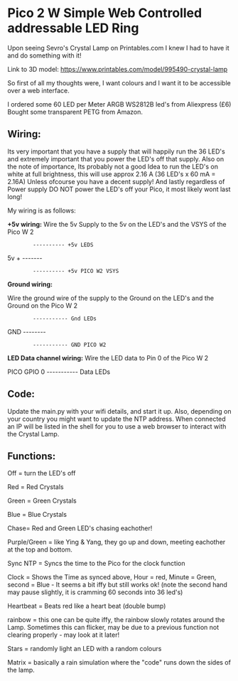 # **Pico 2 W Simple Web Controlled addressable LED Ring**

Upon seeing Sevro's Crystal Lamp on Printables.com I knew I had to have it and do something with it!

Link to 3D model: https://www.printables.com/model/995490-crystal-lamp


So first of all my thoughts were, I want colours and I want it to be accessible over a web interface.

I ordered some 60 LED per Meter ARGB WS2812B led's from Aliexpress (£6)
Bought some transparent PETG from Amazon.

## **Wiring:**

Its very important that you have a supply that will happily run the 36 LED's and extremely important that you power the LED's off that supply.
Also on the note of importance, Its probably not a good Idea to run the LED's on white at full brightness, this will use approx 2.16 A (36 LED's x 60 mA = 2.16A)
Unless ofcourse you have a decent supply!
And lastly regardless of Power supply DO NOT power the LED's off your Pico, it most likely wont last long!

My wiring is as follows:

**+5v wiring:**
Wire the 5v Supply to the 5v on the LED's and the VSYS of the Pico W 2

            ---------- +5v LEDS

5v + -------

            ---------- +5v PICO W2 VSYS


**Ground wiring:**

Wire the ground wire of the supply to the Ground on the LED's and the Ground on the Pico W 2

            ----------- Gnd LEDs
            
GND --------

            ----------- GND PICO W2


**LED Data channel wiring:**
Wire the LED data to Pin 0 of the Pico W 2
   
PICO GPIO 0 ----------- Data LEDs


## **Code:**

Update the main.py with your wifi details, and start it up. Also, depending on your country you might want to update the NTP address.
When connected an IP will be listed in the shell for you to use a web browser to interact with the Crystal Lamp.

## **Functions:**

Off = turn the LED's off

Red = Red Crystals

Green = Green Crystals

Blue = Blue Crystals

Chase= Red and Green LED's chasing eachother!

Purple/Green = like Ying & Yang, they go up and down, meeting eachother at the top and bottom.

Sync NTP = Syncs the time to the Pico for the clock function

Clock = Shows the Time as synced above, Hour = red, Minute = Green, second = Blue - It seems a bit iffy but still works ok! (note the second hand may pause slightly, it is cramming 60 seconds into 36 led's)

Heartbeat = Beats red like a heart beat (double bump)

rainbow = this one can be quite iffy, the rainbow slowly rotates around the Lamp. Sometimes this can flicker, may be due to a previous function not clearing properly - may look at it later!

Stars = randomly light an LED with a random colours

Matrix = basically a rain simulation where the "code" runs down the sides of the lamp.
